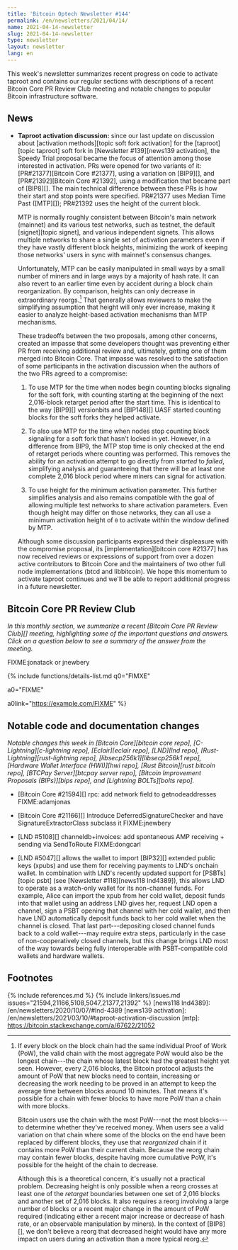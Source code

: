 ```yaml
---
title: 'Bitcoin Optech Newsletter #144'
permalink: /en/newsletters/2021/04/14/
name: 2021-04-14-newsletter
slug: 2021-04-14-newsletter
type: newsletter
layout: newsletter
lang: en
---
```

This week's newsletter summarizes recent progress on code to activate
taproot and contains our regular sections with descriptions of a recent
Bitcoin Core PR Review Club meeting and notable changes to popular
Bitcoin infrastructure software.

## News

- **Taproot activation discussion:** since our last update on discussion
  about [activation methods][topic soft fork activation] for the
  [taproot][topic taproot] soft fork in [Newsletter #139][news139
  activation], the
  Speedy Trial proposal became the focus of attention among those
  interested in activation.  PRs were opened for two variants of it:
  [PR#21377][Bitcoin Core #21377], using a variation on [BIP9][], and
  [PR#21392][Bitcoin Core #21392], using a modification that became part
  of [BIP8][].  The main technical difference between these PRs is how
  their start and stop points were specified.  PR#21377 uses Median Time
  Past ([MTP][]); PR#21392 uses the height of the current block.

    MTP is normally roughly consistent between Bitcoin's main network
    (mainnet) and its various test networks, such as testnet, the default
    [signet][topic signet], and various independent signets.  This
    allows multiple networks to share a single set of activation
    parameters even if they have vastly different block heights,
    minimizing the work of keeping those networks' users in sync with
    mainnet's consensus changes.

    Unfortunately, MTP can be easily manipulated in small ways by a
    small number of miners and in large ways by a majority of hash rate.
    It can also revert to an earlier time even by accident during a
    block chain reorganization.  By comparison, heights can only
    decrease in extraordinary reorgs.[^height-decreasing]
    That generally allows reviewers to make the simplifying
    assumption that height will only ever increase, making it easier to
    analyze height-based activation mechanisms than MTP mechanisms.

    These tradeoffs between the two proposals, among other concerns,
    created an impasse that some developers thought was preventing either
    PR from receiving additional review and, ultimately, getting one of
    them merged into Bitcoin Core.  That impasse was resolved to the
    satisfaction of some participants in the activation discussion when
    the authors of the two PRs agreed to a compromise:

    1. To use MTP for the time when nodes begin counting blocks
       signaling for the soft fork, with counting starting at the
       beginning of the next 2,016-block retarget period after the start
       time.  This is identical to the way
       [BIP9][] versionbits and [BIP148][] UASF started counting blocks
       for the soft forks they helped activate.

    2. To also use MTP for the time when nodes stop counting block
       signaling for a soft fork that hasn't locked in yet.  However,
       in a difference from BIP9, the MTP stop time is only checked at
       the end of retarget periods where counting was performed.
       This removes the
       ability for an activation attempt to go directly from *started*
       to *failed*, simplifying analysis and guaranteeing that there
       will be at least one complete 2,016 block period where miners can
       signal for activation.

    3. To use height for the minimum activation parameter.  This further
       simplifies analysis and also remains compatible with the goal of
       allowing multiple test networks to share activation parameters.
       Even though height may differ on those networks, they can all use
       a minimum activation height of `0` to activate within the window
       defined by MTP.

    Although some discussion participants expressed their displeasure
    with the compromise proposal, its [implementation][bitcoin core
    #21377] has now received reviews or
    expressions of support from over a dozen active contributors to
    Bitcoin Core and the maintainers of two other full node
    implementations (btcd and libbitcoin).  We hope this momentum
    to activate taproot continues and we'll be able to report additional
    progress in a future newsletter.

## Bitcoin Core PR Review Club

*In this monthly section, we summarize a recent [Bitcoin Core PR Review Club][]
meeting, highlighting some of the important questions and answers.  Click on a
question below to see a summary of the answer from the meeting.*

FIXME:jonatack or jnewbery

{% include functions/details-list.md
  q0="FIMXE"

  a0="FIXME"

  a0link="https://example.com/FIXME"
%}

## Notable code and documentation changes

*Notable changes this week in [Bitcoin Core][bitcoin core repo],
[C-Lightning][c-lightning repo], [Eclair][eclair repo], [LND][lnd repo],
[Rust-Lightning][rust-lightning repo], [libsecp256k1][libsecp256k1
repo], [Hardware Wallet Interface (HWI)][hwi repo],
[Rust Bitcoin][rust bitcoin repo], [BTCPay Server][btcpay server repo],
[Bitcoin Improvement Proposals (BIPs)][bips repo], and [Lightning
BOLTs][bolts repo].*

- [Bitcoin Core #21594][] rpc: add network field to getnodeaddresses FIXME:adamjonas

- [Bitcoin Core #21166][] Introduce DeferredSignatureChecker and have SignatureExtractorClass subclass it FIXME:jnewbery

- [LND #5108][] channeldb+invoices: add spontaneous AMP receiving + sending via SendToRoute FIXME:dongcarl

- [LND #5047][] allows the wallet to import [BIP32][] extended public
  keys (xpubs) and use them for receiving payments to LND's onchain
  wallet.  In combination with LND's recently updated support for
  [PSBTs][topic psbt] (see [Newsletter #118][news118 lnd4389]), this
  allows LND to operate as a watch-only wallet for its non-channel
  funds.  For example, Alice can import the xpub from her cold wallet,
  deposit funds into that wallet using an address LND gives her, request
  LND open a channel, sign a PSBT opening that channel with her cold
  wallet, and then have LND automatically deposit funds back to her cold
  wallet when the channel is closed.  That last part---depositing closed
  channel funds back to a cold wallet---may require extra steps,
  particularly in the case of non-cooperatively closed channels, but
  this change brings LND most of the way towards being fully
  interoperable with PSBT-compatible cold wallets and hardware wallets.

## Footnotes

[^height-decreasing]:
    If every block on the block chain had the same individual Proof of
    Work (PoW), the valid chain with the most aggregate PoW would also
    be the longest chain---the chain whose latest block had the greatest
    height yet seen.  However, every 2,016 blocks, the Bitcoin protocol
    adjusts the amount of PoW that new blocks need to contain,
    increasing or decreasing the work needing to be proved in an attempt
    to keep the average time between blocks around 10 minutes.  That
    means it's possible for a chain with fewer blocks to have more PoW
    than a chain with more blocks.

      Bitcoin users use the chain with the most PoW---not the most
      blocks---to determine whether they've received money.  When users
      see a valid variation on that chain where some of the blocks on
      the end have been replaced by different blocks, they use that
      *reorganized* chain if it contains more PoW than their current
      chain.  Because the reorg chain may contain fewer blocks, despite
      having more cumulative PoW, it's possible for the height of the
      chain to decrease.

      Although this is a theoretical concern, it's usually not a
      practical problem.  Decreasing height is only possible when a
      reorg crosses at least one of the *retarget* boundaries between
      one set of 2,016 blocks and another set of 2,016 blocks.  It also
      requires a reorg involving a large number of blocks or
      a recent major change in the amount of PoW required
      (indicating either a recent major increase or decrease of hash rate,
      or an observable manipulation by miners).  In the context of
      [BIP8][], we don't believe a reorg that decreased height would
      have any more impact on users during an activation than a more
      typical reorg.

{% include references.md %}
{% include linkers/issues.md issues="21594,21166,5108,5047,21377,21392" %}
[news118 lnd4389]: /en/newsletters/2020/10/07/#lnd-4389
[news139 activation]: /en/newsletters/2021/03/10/#taproot-activation-discussion
[mtp]: https://bitcoin.stackexchange.com/a/67622/21052
